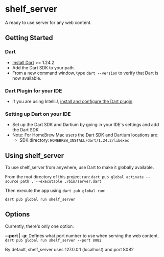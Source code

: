 # shelf_server

A ready to use server for any web content.

## Getting Started

### Dart
* [Install Dart](https://www.dartlang.org/install/archive)  >= 1.24.2 
* Add the Dart SDK to your path.
* From a new command window, type `dart --version` to verify that Dart is now available.

### Dart Plugin for your IDE
* If you are using IntelliJ, [install and configure the Dart plugin](https://www.dartlang.org/tools/jetbrains-plugin).

### Setting up Dart on your IDE
* Set up the Dart SDK and Dartium by going in your IDE's settings and add the Dart SDK
* Note: For HomeBrew Mac users the Dart SDK and Dartium locations are:
  * SDK directory: `HOMEBREW_INSTALL/dart/1.24.2/libexec`

## Using shelf_server

To use shelf_server from anywhere, use Dart to make it globally available.

From the root directory of this project run:
`dart pub global activate --source path . --executable ./bin/server.dart`

Then execute the app using `dart pub global run`:

`dart pub global run shelf_server`

## Options

Currently, there's only one option:

**--port | -p**: Defines what port number to use when serving the web content.
`dart pub global run shelf_server --port 8082`

By default, shelf_server uses 127.0.0.1 (localhost) and port 8082